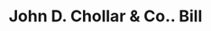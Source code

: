 ---
doi: 10.7916/D8612B95
date_other: '1870'
date_other_textual: 1870-1879
form: printed ephemera
genre:
- Invoices
name:
- John D. Chollar & Co.
object_in_context_url: https://biggert.cul.columbia.edu/items/view/ave_biggert_00531
subject_hierarchical_geographic:
- Worcester, Massachusetts, United States
subject_name:
- John D. Chollar & Co.
title: John D. Chollar & Co.. Bill
sort_title: John D. Chollar & Co.. Bill
call_number: ave_biggert_00531
coordinates:
- 42.266666666666666,-71.8
pid: ave_biggert_00531
identifiers: ave_biggert_00531
thumbnail: https://derivativo-3.library.columbia.edu/iiif/2/ldpd:343555/full/!256,256/0/native.jpg
permalink: /biggert/ave_biggert_00531/
layout: iiif-image-page
---